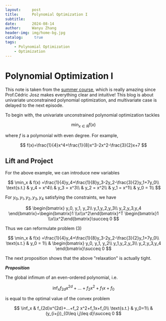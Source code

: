 ```yaml
---
layout:     post
title:      Polynomial Optimization I
subtitle:   
date:       2024-08-14
author:     Wanyu Zhang
header-img: img/home-bg.jpg
catalog: 	 true
tags:
    - Polynomial Optimization
    - Optimization
---
```




# Polynomial Optimization I

This note is taken from the [summer course](https://sites.google.com/site/cedricjosz/home/introduction-to-polynomial-optimization), which is really amazing since Prof.Cédric Josz makes everything clear and intuitive! This blog is about univariate unconstrained polynomial optimization, and multivariate case is delayed to the next episode. 

To begin with, the univariate unconstrained polynomial optimization tackles


$$
\min_{x\in R }f(x)
$$


where $f$ is a polymonial with even degree. For example, 


$$
f(x)=\frac{1}{4}x^4+\frac{1}{8}x^3-2x^2-\frac{3}{2}x+7
$$


## Lift and Project

For the above example, we can introduce new variables



$$
\min_x & f(x) =\frac{1}{4}y_4+\frac{1}{8}y_3-2y_2-\frac{3}{2}y_1+7y_0\\
\text{s.t.} & y_4 = x^4\\
 & y_3 = x^3\\
 & y_2 = x^2\\
 & y_1 = x^1\\
 & y_0 = 1\\
$$



For $y_0,y_1,y_2,y_3,y_4$ satisfying the constraints, we have

$$
\begin{bmatrix} y_0, y_1, y_2\\
y_1,y_2,y_3\\
y_2,y_3,y_4
\end{bmatrix}=\begin{bmatrix}1 \\x\\x^2\end{bmatrix}^T \begin{bmatrix}1 \\x\\x^2\end{bmatrix}\succeq 0
$$

Thus we can reformulate problem (3)



$$
\min_x & f(x) =\frac{1}{4}y_4+\frac{1}{8}y_3-2y_2-\frac{3}{2}y_1+7y_0\\
\text{s.t.}  & y_0 = 1\\
& \begin{bmatrix} y_0, y_1, y_2\\
y_1,y_2,y_3\\
y_2,y_3,y_4
\end{bmatrix}\succeq 0
$$



The next proposition shows that the above "relaxation" is actually tight.

***Proposition***

The global infimum of an even-ordered polynomial, i.e.


$$
\inf_x f_{2d}x^{2d}+...+f_2 x^2+f_1x+f_0
$$

is equal to the optimal value of the convex problem



$$
\inf_x & f_{2d}x^{2d}+...+f_2 x^2+f_1x+f_0\\
\text{s.t.} & y_0=1\\
& (y_{i+j})_{0\leq i,j\leq d}\succeq 0
$$



